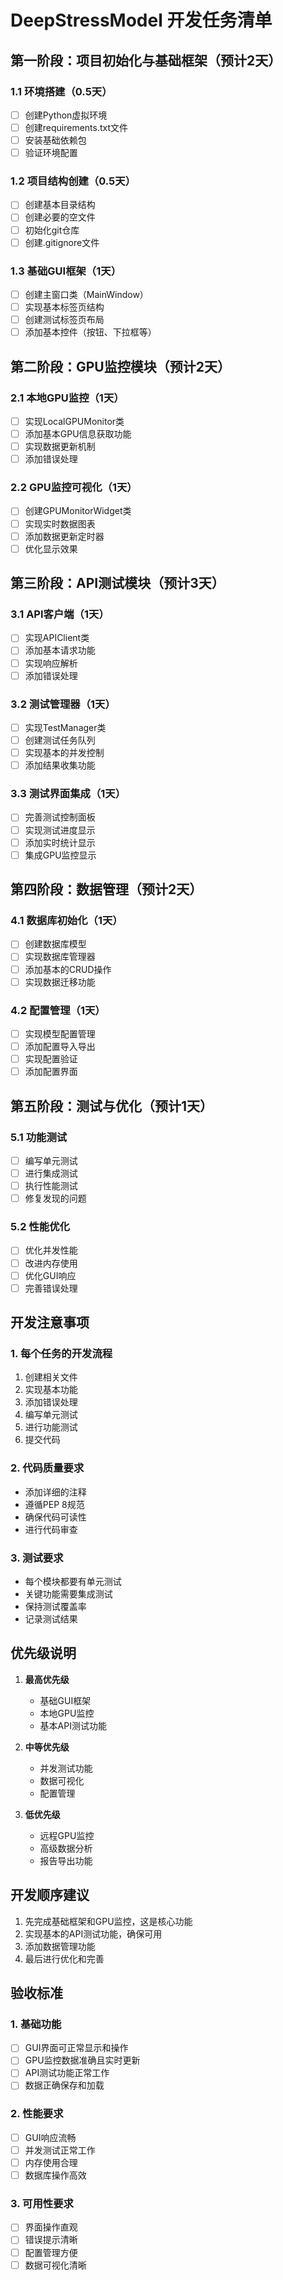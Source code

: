 # DeepStressModel 开发任务清单

## 第一阶段：项目初始化与基础框架（预计2天）

### 1.1 环境搭建（0.5天）
- [ ] 创建Python虚拟环境
- [ ] 创建requirements.txt文件
- [ ] 安装基础依赖包
- [ ] 验证环境配置

### 1.2 项目结构创建（0.5天）
- [ ] 创建基本目录结构
- [ ] 创建必要的空文件
- [ ] 初始化git仓库
- [ ] 创建.gitignore文件

### 1.3 基础GUI框架（1天）
- [ ] 创建主窗口类（MainWindow）
- [ ] 实现基本标签页结构
- [ ] 创建测试标签页布局
- [ ] 添加基本控件（按钮、下拉框等）

## 第二阶段：GPU监控模块（预计2天）

### 2.1 本地GPU监控（1天）
- [ ] 实现LocalGPUMonitor类
- [ ] 添加基本GPU信息获取功能
- [ ] 实现数据更新机制
- [ ] 添加错误处理

### 2.2 GPU监控可视化（1天）
- [ ] 创建GPUMonitorWidget类
- [ ] 实现实时数据图表
- [ ] 添加数据更新定时器
- [ ] 优化显示效果

## 第三阶段：API测试模块（预计3天）

### 3.1 API客户端（1天）
- [ ] 实现APIClient类
- [ ] 添加基本请求功能
- [ ] 实现响应解析
- [ ] 添加错误处理

### 3.2 测试管理器（1天）
- [ ] 实现TestManager类
- [ ] 创建测试任务队列
- [ ] 实现基本的并发控制
- [ ] 添加结果收集功能

### 3.3 测试界面集成（1天）
- [ ] 完善测试控制面板
- [ ] 实现测试进度显示
- [ ] 添加实时统计显示
- [ ] 集成GPU监控显示

## 第四阶段：数据管理（预计2天）

### 4.1 数据库初始化（1天）
- [ ] 创建数据库模型
- [ ] 实现数据库管理器
- [ ] 添加基本的CRUD操作
- [ ] 实现数据迁移功能

### 4.2 配置管理（1天）
- [ ] 实现模型配置管理
- [ ] 添加配置导入导出
- [ ] 实现配置验证
- [ ] 添加配置界面

## 第五阶段：测试与优化（预计1天）

### 5.1 功能测试
- [ ] 编写单元测试
- [ ] 进行集成测试
- [ ] 执行性能测试
- [ ] 修复发现的问题

### 5.2 性能优化
- [ ] 优化并发性能
- [ ] 改进内存使用
- [ ] 优化GUI响应
- [ ] 完善错误处理

## 开发注意事项

### 1. 每个任务的开发流程
1. 创建相关文件
2. 实现基本功能
3. 添加错误处理
4. 编写单元测试
5. 进行功能测试
6. 提交代码

### 2. 代码质量要求
- 添加详细的注释
- 遵循PEP 8规范
- 确保代码可读性
- 进行代码审查

### 3. 测试要求
- 每个模块都要有单元测试
- 关键功能需要集成测试
- 保持测试覆盖率
- 记录测试结果

## 优先级说明

1. **最高优先级**
   - 基础GUI框架
   - 本地GPU监控
   - 基本API测试功能

2. **中等优先级**
   - 并发测试功能
   - 数据可视化
   - 配置管理

3. **低优先级**
   - 远程GPU监控
   - 高级数据分析
   - 报告导出功能

## 开发顺序建议

1. 先完成基础框架和GPU监控，这是核心功能
2. 实现基本的API测试功能，确保可用
3. 添加数据管理功能
4. 最后进行优化和完善

## 验收标准

### 1. 基础功能
- [ ] GUI界面可正常显示和操作
- [ ] GPU监控数据准确且实时更新
- [ ] API测试功能正常工作
- [ ] 数据正确保存和加载

### 2. 性能要求
- [ ] GUI响应流畅
- [ ] 并发测试正常工作
- [ ] 内存使用合理
- [ ] 数据库操作高效

### 3. 可用性要求
- [ ] 界面操作直观
- [ ] 错误提示清晰
- [ ] 配置管理方便
- [ ] 数据可视化清晰 